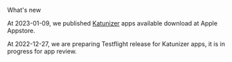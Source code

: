 What's new

At 2023-01-09, we published [Katunizer](https://apps.apple.com/sg/app/katunizer/id1660266524) apps available download at Apple Appstore.

At 2022-12-27, we are preparing Testflight release for Katunizer apps, it is in progress for app review.
